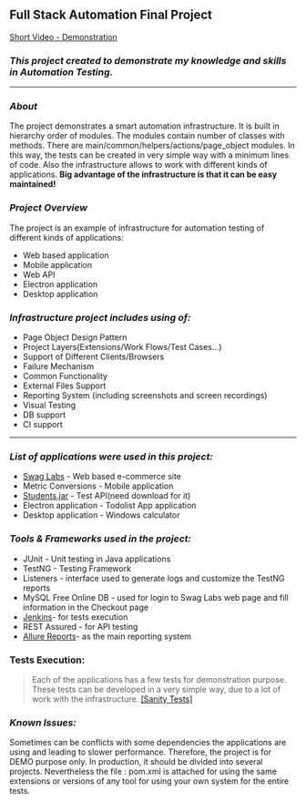 ## **Full Stack Automation Final Project**
[Short Video - Demonstration](https://youtu.be/EIGc7sbgfd8)
### **_This project created to demonstrate my knowledge and skills in Automation Testing._**
***
### _About_
The project demonstrates a smart automation infrastructure. It is built in hierarchy order of modules. The modules contain number of classes with methods.
There are main/common/helpers/actions/page_object modules.
In this way, the tests can be created in very simple way with a minimum lines of code.
Also the infrastructure allows to work with different kinds of applications.
**Big advantage of the infrastructure is that it can be easy maintained!**


### _Project Overview_

The project is an example of infrastructure for automation testing of different kinds of applications:
* Web based application
* Mobile application
* Web API
* Electron application
* Desktop application

### **_Infrastructure project includes using of:_**
* Page Object Design Pattern
* Project Layers(Extensions/Work Flows/Test Cases...)
* Support of Different Clients/Browsers
* Failure Mechanism
* Common Functionality
* External Files Support
* Reporting System (including screenshots and screen recordings)
* Visual Testing
* DB support
* CI support  

***

### _List of applications were used in this project:_
* [Swag Labs](https://www.saucedemo.com/) - Web based e-commerce site
* Metric Conversions - Mobile application
* [Students.jar](http://localhost:9000/student/list/) - Test API(need download for it)
* Electron application - Todolist App application
* Desktop application - Windows calculator 

### _Tools & Frameworks used in the project:_
* JUnit - Unit testing in Java applications
* TestNG - Testing Framework
* Listeners - interface used to generate logs and customize the TestNG reports
* MySQL Free Online DB - used for login to Swag Labs web page and fill information in the Checkout page 
* [Jenkins](https://www.jenkins.io/)- for tests execution
* REST Assured - for API testing
* [Allure Reports](http://allure.qatools.ru/)- as the main reporting system

### Tests Execution:
> Each of the applications has a few tests for demonstration purpose.
These tests can be developed in a very simple way, due to a lot of work with the infrastructure.
[[Sanity Tests]](https://github.com/orenex007/FullStackFinalProject/tree/main/src/test/java/sanity)

### _Known Issues:_
Sometimes can be conflicts with some dependencies the applications are using and leading to slower performance.
Therefore, the project is for DEMO purpose only. In production, it should be divided into several projects.
Nevertheless the file : pom.xml is attached for using the same extensions or versions of any tool
for using your own system for the entire tests.